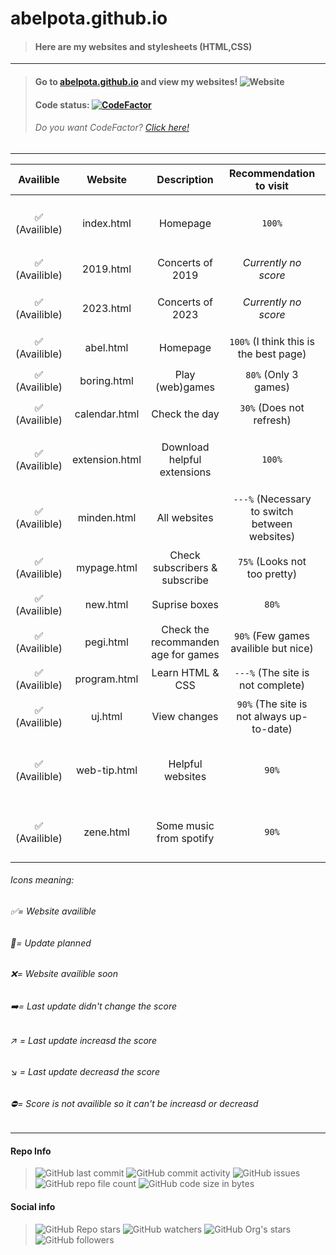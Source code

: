 # abelpota.github.io
> #### Here are my websites and stylesheets (HTML,CSS)
---
> #### Go to [abelpota.github.io](https://abelpota.github.io "My homepage") and view my websites! ![Website](https://img.shields.io/website?down_color=red&down_message=offline&up_color=brightgreen&up_message=online&url=https%3A%2F%2Fabelpota.github.io)
> #### Code status: [![CodeFactor](https://www.codefactor.io/repository/github/abelpota/abelpota.github.io/badge)](https://www.codefactor.io/repository/github/abelpota/abelpota.github.io)
> ###### *Do you want CodeFactor? [Click here!](https://github.com/marketplace/codefactor)*
---
|Availible                                 | Website       | Description                         | Recommendation to visit                       | Last update                              |
|:----------------------------------------:| :-----------: |:-----------------------------------:| :--------------------------------------------:|:----------------------------------------:|
|:white_check_mark: (Availible)            | index.html    | Homepage                            | `100%`                                        |:arrow_right: (01-08-22)                  |
|:white_check_mark: (Availible)            | 2019.html     | Concerts of 2019                    | *Currently no score*                          |:no_entry: (xx-xx-xx)                     |
|:white_check_mark: (Availible)            | 2023.html     | Concerts of 2023                    | *Currently no score*                          |:no_entry: (30-08-22)                     |
|:white_check_mark: (Availible)            | abel.html     | Homepage                            | `100%` (I think this is the best page)        |:arrow_right: (xx-xx-xx)                  |
|:white_check_mark: (Availible)            | boring.html   | Play (web)games                     | `80%` (Only 3 games)                          |:arrow_right: (xx-xx-xx)                  |
|:white_check_mark: (Availible)            | calendar.html | Check the day                       | `30%` (Does not refresh)                      |:arrow_right: (xx-xx-xx)                  |
|:white_check_mark: (Availible)            | extension.html| Download helpful extensions         | `100%`                                        |:arrow_right: (01-08-22)                  |
|:white_check_mark: (Availible)            | minden.html   | All websites                        | `---%` (Necessary to switch between websites) |:arrow_right: (02-08-22)                  |
|:white_check_mark: (Availible)            | mypage.html   | Check subscribers & subscribe       | `75%` (Looks not too pretty)                  |:arrow_right: (xx-xx-xx)                  |
|:white_check_mark: (Availible)            | new.html      | Suprise boxes                       | `80%`                                         |:arrow_right: (xx-xx-xx)                  |
|:white_check_mark: (Availible)            | pegi.html     | Check the recommanden age for games | `90%` (Few games availible but nice)          |:arrow_right: (xx-xx-xx)                  |
|:white_check_mark: (Availible)            | program.html  | Learn HTML & CSS                    | `---%` (The site is not complete)             |:arrow_right: (xx-xx-xx)                  |
|:white_check_mark: (Availible)            | uj.html       | View changes                        | `90%` (The site is not always up-to-date)     |:arrow_right: (xx-xx-xx)                  |
|:white_check_mark: (Availible)            | web-tip.html  | Helpful websites                    | `90%`                                         |:arrow_upper_right: {Last +90%} (02-08-22)|
|:white_check_mark: (Availible)            | zene.html     | Some music from spotify             | `90%`                                         |:arrow_right: (29-08-22)                  |

###### Icons meaning: 
###### :white_check_mark:= Website availible 
###### :arrows_counterclockwise:= Update planned  
###### :x:= Website availible soon 
###### :arrow_right:= Last update didn't change the score 
###### :arrow_upper_right: = Last update increasd the score 
###### :arrow_lower_right: = Last update decreasd the score
###### :no_entry:= Score is not availible so it can't be increasd or decreasd
---
 #### Repo Info
> ![GitHub last commit](https://img.shields.io/github/last-commit/abelpota/abelpota.github.io)
> ![GitHub commit activity](https://img.shields.io/github/commit-activity/w/abelpota/abelpota.github.io)
> ![GitHub issues](https://img.shields.io/github/issues/abelpota/abelpota.github.io)
> ![GitHub repo file count](https://img.shields.io/github/directory-file-count/abelpota/abelpota.github.io?label=files%20in%20abelpota.github.io)
> ![GitHub code size in bytes](https://img.shields.io/github/languages/code-size/abelpota/abelpota.github.io?label=code%20size%20in%20abelpota.github.io)
#### Social info
> ![GitHub Repo stars](https://img.shields.io/github/stars/abelpota/abelpota.github.io?label=Repo%20stars&style=social)
> ![GitHub watchers](https://img.shields.io/github/watchers/abelpota/abelpota.github.io?label=Repo%20watchers&style=social)
> ![GitHub Org's stars](https://img.shields.io/github/stars/abelpota?label=My%20profile%27s%20stars&style=social)
> ![GitHub followers](https://img.shields.io/github/followers/abelpota?label=My%20followers&style=social)
